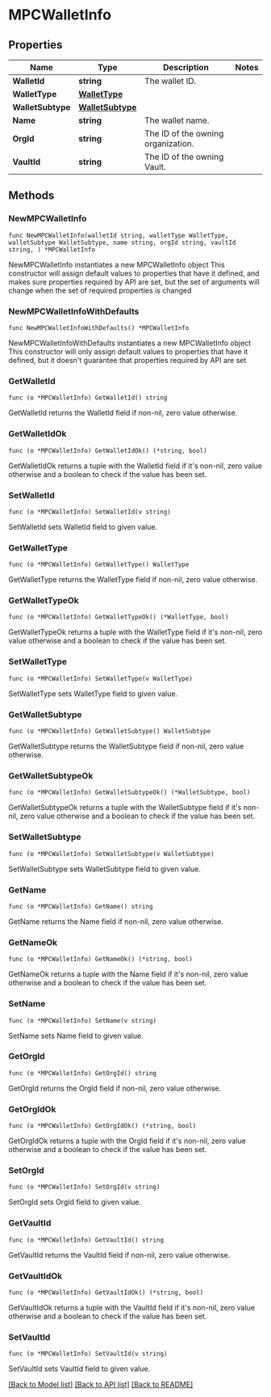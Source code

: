 # MPCWalletInfo

## Properties

Name | Type | Description | Notes
------------ | ------------- | ------------- | -------------
**WalletId** | **string** | The wallet ID. | 
**WalletType** | [**WalletType**](WalletType.md) |  | 
**WalletSubtype** | [**WalletSubtype**](WalletSubtype.md) |  | 
**Name** | **string** | The wallet name. | 
**OrgId** | **string** | The ID of the owning organization. | 
**VaultId** | **string** | The ID of the owning Vault. | 

## Methods

### NewMPCWalletInfo

`func NewMPCWalletInfo(walletId string, walletType WalletType, walletSubtype WalletSubtype, name string, orgId string, vaultId string, ) *MPCWalletInfo`

NewMPCWalletInfo instantiates a new MPCWalletInfo object
This constructor will assign default values to properties that have it defined,
and makes sure properties required by API are set, but the set of arguments
will change when the set of required properties is changed

### NewMPCWalletInfoWithDefaults

`func NewMPCWalletInfoWithDefaults() *MPCWalletInfo`

NewMPCWalletInfoWithDefaults instantiates a new MPCWalletInfo object
This constructor will only assign default values to properties that have it defined,
but it doesn't guarantee that properties required by API are set

### GetWalletId

`func (o *MPCWalletInfo) GetWalletId() string`

GetWalletId returns the WalletId field if non-nil, zero value otherwise.

### GetWalletIdOk

`func (o *MPCWalletInfo) GetWalletIdOk() (*string, bool)`

GetWalletIdOk returns a tuple with the WalletId field if it's non-nil, zero value otherwise
and a boolean to check if the value has been set.

### SetWalletId

`func (o *MPCWalletInfo) SetWalletId(v string)`

SetWalletId sets WalletId field to given value.


### GetWalletType

`func (o *MPCWalletInfo) GetWalletType() WalletType`

GetWalletType returns the WalletType field if non-nil, zero value otherwise.

### GetWalletTypeOk

`func (o *MPCWalletInfo) GetWalletTypeOk() (*WalletType, bool)`

GetWalletTypeOk returns a tuple with the WalletType field if it's non-nil, zero value otherwise
and a boolean to check if the value has been set.

### SetWalletType

`func (o *MPCWalletInfo) SetWalletType(v WalletType)`

SetWalletType sets WalletType field to given value.


### GetWalletSubtype

`func (o *MPCWalletInfo) GetWalletSubtype() WalletSubtype`

GetWalletSubtype returns the WalletSubtype field if non-nil, zero value otherwise.

### GetWalletSubtypeOk

`func (o *MPCWalletInfo) GetWalletSubtypeOk() (*WalletSubtype, bool)`

GetWalletSubtypeOk returns a tuple with the WalletSubtype field if it's non-nil, zero value otherwise
and a boolean to check if the value has been set.

### SetWalletSubtype

`func (o *MPCWalletInfo) SetWalletSubtype(v WalletSubtype)`

SetWalletSubtype sets WalletSubtype field to given value.


### GetName

`func (o *MPCWalletInfo) GetName() string`

GetName returns the Name field if non-nil, zero value otherwise.

### GetNameOk

`func (o *MPCWalletInfo) GetNameOk() (*string, bool)`

GetNameOk returns a tuple with the Name field if it's non-nil, zero value otherwise
and a boolean to check if the value has been set.

### SetName

`func (o *MPCWalletInfo) SetName(v string)`

SetName sets Name field to given value.


### GetOrgId

`func (o *MPCWalletInfo) GetOrgId() string`

GetOrgId returns the OrgId field if non-nil, zero value otherwise.

### GetOrgIdOk

`func (o *MPCWalletInfo) GetOrgIdOk() (*string, bool)`

GetOrgIdOk returns a tuple with the OrgId field if it's non-nil, zero value otherwise
and a boolean to check if the value has been set.

### SetOrgId

`func (o *MPCWalletInfo) SetOrgId(v string)`

SetOrgId sets OrgId field to given value.


### GetVaultId

`func (o *MPCWalletInfo) GetVaultId() string`

GetVaultId returns the VaultId field if non-nil, zero value otherwise.

### GetVaultIdOk

`func (o *MPCWalletInfo) GetVaultIdOk() (*string, bool)`

GetVaultIdOk returns a tuple with the VaultId field if it's non-nil, zero value otherwise
and a boolean to check if the value has been set.

### SetVaultId

`func (o *MPCWalletInfo) SetVaultId(v string)`

SetVaultId sets VaultId field to given value.



[[Back to Model list]](../README.md#documentation-for-models) [[Back to API list]](../README.md#documentation-for-api-endpoints) [[Back to README]](../README.md)



